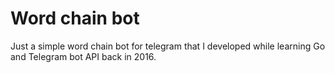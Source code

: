# Word chain bot

Just a simple word chain bot for telegram that I developed while learning Go and Telegram bot API back in 2016.